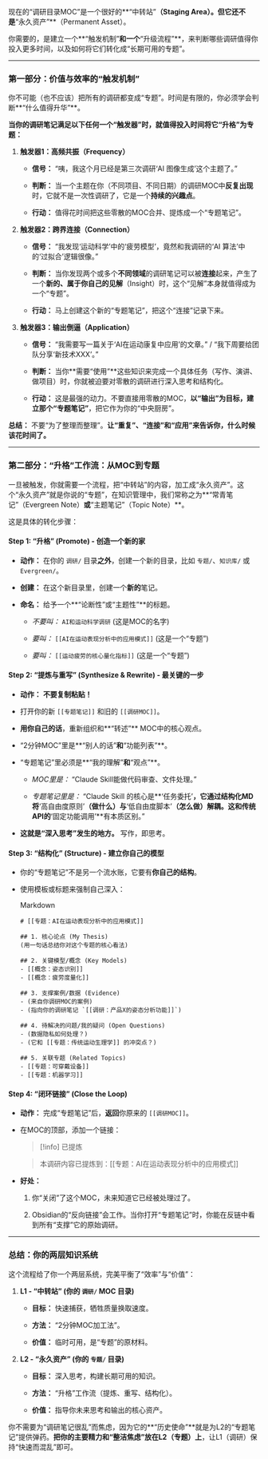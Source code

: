

现在的“调研目录MOC”是一个很好的**“中转站”**（Staging Area）。但它还不是**“永久资产”**（Permanent Asset）。

你需要的，是建立一个**“触发机制”**和一个**“升级流程”**，来判断哪些调研值得你投入更多时间，以及如何将它们转化成“长期可用的专题”。

---

### 第一部分：价值与效率的“触发机制”

你不可能（也不应该）把所有的调研都变成“专题”。时间是有限的，你必须学会判断**“什么值得升华”**。

**当你的调研笔记满足以下任何一个“触发器”时，就值得投入时间将它“升格”为专题：**

1. **触发器1：高频共振（Frequency）**
    
    - **信号：** “咦，我这个月已经是第三次调研‘AI 图像生成’这个主题了。”
        
    - **判断：** 当一个主题在你（不同项目、不同日期）的调研MOC中**反复出现**时，它就不是一次性调研了，它是一个**持续的兴趣点**。
        
    - **行动：** 值得花时间把这些零散的MOC合并、提炼成一个“专题笔记”。
        
2. **触发器2：跨界连接（Connection）**
    
    - **信号：** “我发现‘运动科学’中的‘疲劳模型’，竟然和我调研的‘AI 算法’中的‘过拟合’逻辑很像。”
        
    - **判断：** 当你发现两个或多个**不同领域**的调研笔记可以被**连接**起来，产生了一个**新的、属于你自己的见解**（Insight）时，这个“见解”本身就值得成为一个“专题”。
        
    - **行动：** 马上创建这个新的“专题笔记”，把这个“连接”记录下来。
        
3. **触发器3：输出倒逼（Application）**
    
    - **信号：** “我需要写一篇关于‘AI在运动康复中应用’的文章。” / “我下周要给团队分享‘新技术XXX’。”
        
    - **判断：** 当你**需要“使用”**这些知识来完成一个具体任务（写作、演讲、做项目）时，你就被迫要对零散的调研进行深入思考和结构化。
        
    - **行动：** 这是最强的动力。不要直接用零散的MOC，**以“输出”为目标，建立那个“专题笔记”**，把它作为你的“中央厨房”。
        

**总结：** 不要“为了整理而整理”。**让“重复”、“连接”和“应用”来告诉你，什么时候该花时间了。**

---

### 第二部分：“升格”工作流：从MOC到专题

一旦被触发，你就需要一个流程，把“中转站”的内容，加工成“永久资产”。这个“永久资产”就是你说的“专题”，在知识管理中，我们常称之为**“常青笔记”（Evergreen Note）**或**“主题笔记”（Topic Note）**。

这是具体的转化步骤：

#### Step 1: “升格” (Promote) - 创造一个新的家

- **动作：** 在你的 `调研/` 目录**之外**，创建一个新的目录，比如 `专题/`、`知识库/` 或 `Evergreen/`。
    
- **创建：** 在这个新目录里，创建一个**新的**笔记。
    
- **命名：** 给予一个**“论断性”或“主题性”**的标题。
    
    - _不要叫：_ `AI和运动科学调研` (这是MOC的名字)
        
    - _要叫：_ `[[AI在运动表现分析中的应用模式]]` (这是一个“专题”)
        
    - _要叫：_ `[[运动疲劳的核心量化指标]]` (这是一个“专题”)
        

#### Step 2: “提炼与重写” (Synthesize & Rewrite) - 最关键的一步

- **动作：** **不要复制粘贴！**
    
- 打开你的新 `[[专题笔记]]` 和旧的 `[[调研MOC]]`。
    
- **用你自己的话**，重新组织和**“转述”** MOC中的核心观点。
    
- “2分钟MOC”里是**“别人的话”**和**“功能列表”**。
    
- “专题笔记”里必须是**“我的理解”**和**“观点”**。
    
    - _MOC里是：_ “Claude Skill能做代码审查、文件处理。”
        
    - _专题笔记里是：_ “Claude Skill 的核心是**‘任务委托’**，它通过结构化MD将**‘高自由度原则’**（做什么）与**‘低自由度脚本’**（怎么做）解耦。这和传统API的**‘固定功能调用’**有本质区别。”
        
- **这就是“深入思考”发生的地方。** 写作，即思考。
    

#### Step 3: “结构化” (Structure) - 建立你自己的模型

- 你的“专题笔记”不是另一个流水账，它要有**你自己的结构**。
    
- 使用模板或标题来强制自己深入：
    
    Markdown
    
    ```
    # [[专题：AI在运动表现分析中的应用模式]]
    
    ## 1. 核心论点 (My Thesis)
    (用一句话总结你对这个专题的核心看法)
    
    ## 2. 关键模型/概念 (Key Models)
    - [[概念：姿态识别]]
    - [[概念：疲劳度量化]]
    
    ## 3. 支撑案例/数据 (Evidence)
    - (来自你调研MOC的案例)
    - (指向你的调研笔记 `[[调研：产品X的姿态分析功能]]`)
    
    ## 4. 待解决的问题/我的疑问 (Open Questions)
    - (数据隐私如何处理？)
    - (它和 [[专题：传统运动生理学]] 的冲突点？)
    
    ## 5. 关联专题 (Related Topics)
    - [[专题：可穿戴设备]]
    - [[专题：机器学习]]
    ```
    

#### Step 4: “闭环链接” (Close the Loop)

- **动作：** 完成“专题笔记”后，**返回**你原来的 `[[调研MOC]]`。
    
- 在MOC的顶部，添加一个链接：
    
    > [!info] 已提炼
    
    > 本调研内容已提炼到：[[专题：AI在运动表现分析中的应用模式]]
    
- **好处：**
    
    1. 你“关闭”了这个MOC，未来知道它已经被处理过了。
        
    2. Obsidian的“反向链接”会工作。当你打开“专题笔记”时，你能在反链中看到所有“支撑”它的原始调研。
        

---

### 总结：你的两层知识系统

这个流程给了你一个两层系统，完美平衡了“效率”与“价值”：

1. **L1 - “中转站” (你的 `调研/` MOC 目录)**
    
    - **目标：** 快速捕获，牺牲质量换取速度。
        
    - **方法：** “2分钟MOC加工法”。
        
    - **价值：** 临时可用，是“专题”的原材料。
        
2. **L2 - “永久资产” (你的 `专题/` 目录)**
    
    - **目标：** 深入思考，构建长期可用的知识。
        
    - **方法：** “升格”工作流（提炼、重写、结构化）。
        
    - **价值：** 指导你未来思考和输出的核心资产。
        

你不需要为“调研笔记很乱”而焦虑，因为它的**“历史使命”**就是为L2的“专题笔记”提供弹药。**把你的主要精力和“整洁焦虑”放在L2（专题）上**，让L1（调研）保持“快速而混乱”即可。